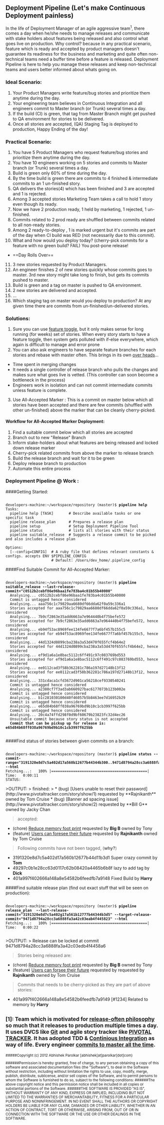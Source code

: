 

Deployment Pipeline  (Let's make Continuous Deployment painless)
-------------------

In the life of Deployment Manager of an agile aggressive team<sup>1</sup>, there comes a day when he/she needs to manage releases and communicate with
stake holders about features being released and also control what goes live on production. Why control? because in any practical scenario, feature which is ready
and accepted by product managers doesn't guarantee its readiness for the business and marketing and quite often non-technical teams need a buffer time before
a feature is released.  Deployment Pipeline is here to help you manage these releases and keep non-technical teams and users better informed about whats going on.


### Ideal Scenario:

 1. Your Product Managers write feature/bug stories and prioritize them anytime during the day.
 2. Your engineering team believes in Continuous Integration and all engineers commit to  Master branch (or Trunk) several times a day.
 3. If the build (CI) is green, that tag from Master Branch might get pushed to QA environment for stories to be delivered.
 4. Once all stories are accepted, (QA) Staging Tag is deployed to production, Happy Ending of the day!

### Practical Scenario:
 1. You have 5 Product Managers who request feature/bug stories and prioritize them anytime during the day.
 2. You have 10 engineers working on 5 stories and commits to  Master branch (or Trunk) several times a day.
 3. Build is green only 60% of time during the day.
 4. By the time build is green there are commits to 4 finished & intermediate commits to an 1 un-finished story.
 5. QA delivers the stories(4) which has been finished and 3 are accepted and 1 is rejected.
 6. Among 3 accepted stories Marketing Team takes a call to hold 1 story even though its ready.
 7. Now we have 2 production ready, 1 held by marketing, 1 rejected, 1 un-finished.
 8. Commits related to 2 prod ready are shuffled between commits related to all non-ready stories.
 9. Among 2 ready-to-deploy , 1 is marked urgent but it's commits are part of the day when CI build was RED (not necessarily due to this commit).
 10. What and how would you deploy today?  (cherry-pick commits for a feature with no green build? FAIL) You post-pone release!
  - ==Day Rolls Over==
 11. 3 new stories requested by Product Managers.
 12. An engineer finishes 2 of new stories quickly whose commits goes to master. 3rd new story might take long to finish, but gets its commits pushed to master.
 13. Build is green and a tag on master is pushed to QA environment.
 14. 2 new stories are delivered and accepted.
 15. ...
 16. Which staging tag on master would you deploy to production? At any given time there are commits from un-finished/un-delivered stories.


### Solutions:
 1. Sure you can use [feature toggle](http://martinfowler.com/bliki/FeatureToggle.html), but it only makes sense for long running (for weeks) set of stories. When every story starts to have a feature toggle, then system gets polluted with
  if-else everywhere, which again is difficult to manage and error prone
 2. You can also ask engineers to have separate feature branches for each stories and rebase with master often. This brings in its own [over heads](http://martinfowler.com/bliki/FeatureBranch.html)...
  * Time spent in merging changes
  * It needs a single controller of release branch who pulls the changes and makes sure what goes live is vetted. (This controller can soon become a bottleneck in the process)
  * Engineers work in isolation and can not commit intermediate commits unless feature is complete.
 3. Use All-Accepted Marker : This is a commit on master below which all stories have been accepted and there are few commits (shuffled with other un-finished) above the marker that can be cleanly cherry-picked.


#### Workflow for All-Accepted Marker Deployment:
  1. Find a suitable commit below which all stories are accepted
  2. Branch out to new "Release" Branch
  3. Inform stake-holders about what features are being released and locked down release marker
  4. Cherry-pick related commits from above the marker to release branch
  5. Build the release branch and wait for it to be green
  6. Deploy release branch to production
  7. Automate this entire process

### Deployment Pipeline @ Work :
####Getting Started:
<pre><code>
developers-machine:~/workspace/repository (master)$ <b>pipeline help</b>
Tasks:
  pipeline help [TASK]       # Describe available tasks or one specific task
  pipeline release_plan      # Prepares a release plan
  pipeline setup             # Setup Deployment Pipeline Tool
  pipeline status            # lists all stories with their status
  pipeline suitable_release  # Suggests a release commit to be picked and also includes a release plan

Options:
  [--config=CONFIG]  # A ruby file that defines relevant constants & configs. accepts ENV $PIPELINE_CONFIG
                     # Default: /Users/dev_home/.pipeline_config
</code></pre>


####Find Suitable Commit for All-Accepted Marker:
<pre><code>
developers-machine:~/workspace/repository (master)$ <b>pipeline suitable_release --last-release-commit="c0512b2cebf86e96baa1fe783ba4c01b55b40000"</b>
  Analysing... c0512b2cebf86e96baa1fe783ba4c01b55b40000
  Commit is untagged hence considered
  Analysing... aaa756c1c79829aa6680df66dda62f0a59c336a1
  Stories accepted for aaa756c1c79829aa6680df66dda62f0a59c336a1, hence considered
  Analysing... 7b9cf2863e35add6663a7e964440b4f75befe572
  Stories accepted for 7b9cf2863e35add6663a7e964440b4f75befe572, hence considered
  Analysing... eb94f53ac8969fee134fe6677f7a6bf457b155c5
  Stories accepted for eb94f53ac8969fee134fe6677f7a6bf457b155c5, hence considered
  Analysing... 44d1324d0899cba238a3a53d470f655fcf4b64e2
  Stories accepted for 44d1324d0899cba238a3a53d470f655fcf4b64e2, hence considered
  Analysing... ef9d1a6a1e8bac5112c6ff491c97c083769bd553
  Stories accepted for ef9d1a6a1e8bac5112c6ff491c97c083769bd553, hence considered
  Analysing... ee0112cad3f58b362281c786a197d27148b13f12
  Stories accepted for ee0112cad3f58b362281c786a197d27148b13f12, hence considered
  Analysing... 331cdaca1cfd3672d901ca56218cef9330540241
  Commit is untagged hence considered
  Analysing... a2380cf7f3ad3ab660927bac6177073b123b002e
  Commit is untagged hence considered
  Analysing... b1c281030100d40f46057b5b8463ee7d16952b29
  Commit is untagged hence considered
  Analysing... e65d84b68ff038a96769bd9b10c1cb3997f625bb
  Commit is untagged hence considered
  Analysing... 20c4a74ffd298f0d9bf60679b23823fc32d4ec26
  Unsuitable commit because story status is not accepted
  <b>Commit that can be pickup up for release is: e65d84b68ff038a96769bd9b10c1cb3997f625bb</b>

</code></pre>

####Find status of stories between given commits on a branch:

<pre><code>
developers-machine:~/workspace/repository (master)$ <b>pipeline status --commit-range="3191320e8d7c5a402d17a560b12677b44344b300..9471d8794a28cc3a6888fa3a42c03edb4f4458812" --html </b>
Fetching...:   100% |============================================| Time:   0:00:11
STATUS:
</code></pre>
<quote>
>OUTPUT:
> finished:
>
  * (bug) [Users unable to reset their password](http://www.pivotaltracker.com/story/show/1)  requested by **Rajnikanth** owned by Tom Cruise
  * (bug) [Banner ad spacing issue](http://www.pivotaltracker.com/story/show/2)  requested by **Bill G** owned by Jacky Chan

>accepted:
>
  * (chore) [Reduce memory foot print](http://www.pivotaltracker.com/story/show/3)  requested by **Big B** owned by Tony
  * (feature) [Users can foresee their future](http://www.pivotaltracker.com/story/show/4)  requested by **Rajnikanth** owned by Tom Cruise

> Following commits have not been tagged, (**why?**)
>
  * 3191320e8d7c5a402d17a560b12677b44d11b3d1  Super crazy commit by **Tom**
  * 49297c0b1e28cc63d0117c62b08420a4465b6b8f  lazy to add tag by **Dick**
  * 401a997f402666a148a8e54582b6feedfb7a9148  Fixed Build  by **Harry**
</quote>


####Find suitable release plan (find out exact stuff that will be seen on production):

<pre><code>
developers-machine:~/workspace/repository (master)$ <b>pipeline release_plan  --last-release-commit="3191320e8d7c5a402g17a561b12777b44344b3d5" --target-release-commit="9471d8794a28cc3a6888fa3a42c03eab4f445823" --html </b>
Fetching...:   100% |============================================| Time:   0:00:22

</code></pre>
<quote>
>OUTPUT:
> Release can be locked at commit 9471d8794a28cc3a6888fa3a42c03edb4f4458a6

> Stories being released are:
>
  * (chore) [Reduce memory foot print](http://www.pivotaltracker.com/story/show/3)  requested by **Big B** owned by Tony
  * (feature) [Users can forsee their future](http://www.pivotaltracker.com/story/show/4)  requested by requested by **Rajnikanth** owned by Tom Cruise


> Commits that needs to be cherry-picked as they are part of above stories:
>
  * 401a997f402666a148a8e54582b6feedfb7a9149  [#1234] Related to memory  by **Harry**

</quote>



<sub>\[**1**\]: Team which is motivated for [release-often philosophy](http://radar.oreilly.com/2009/03/continuous-deployment-5-eas.html) so much that it releases to production multiple times a day. It uses DVCS like **[Git](http://git-scm.com)** and agile story tracker like **[PIVOTAL TRACKER](http://www.pivotaltracker.com)**. It has adopted TDD & **[Continious Integration](http://en.wikipedia.org/wiki/Continuous_integration)** as way of life. Every engineer [commits to master all the time](http://martinfowler.com/bliki/FeatureBranch.html#PromiscuousIntegrationVsContinuousIntegration).
</sub>
---------------------------------------------------------------
<sub>
#####Copyright (c) 2012 Abhishek Parolkar [abhishek[at]parolkar[dot]com)

######Permission is hereby granted, free of charge, to any person obtaining a copy of this software and associated documentation files (the "Software"), to deal in the Software without restriction, including without limitation the rights to use, copy, modify, merge, publish, distribute, sublicense, and/or sell copies of the Software, and to permit persons to whom the Software is furnished to do so, subject to the following conditions:
######The above copyright notice and this permission notice shall be included in all copies or substantial portions of the Software.
######THE SOFTWARE IS PROVIDED "AS IS", WITHOUT WARRANTY OF ANY KIND, EXPRESS OR IMPLIED, INCLUDING BUT NOT LIMITED TO THE WARRANTIES OF MERCHANTABILITY, FITNESS FOR A PARTICULAR PURPOSE AND NONINFRINGEMENT. IN NO EVENT SHALL THE AUTHORS OR COPYRIGHT HOLDERS BE LIABLE FOR ANY CLAIM, DAMAGES OR OTHER LIABILITY, WHETHER IN AN ACTION OF CONTRACT, TORT OR OTHERWISE, ARISING FROM, OUT OF OR IN CONNECTION WITH THE SOFTWARE OR THE USE OR OTHER DEALINGS IN THE SOFTWARE.
</sub>